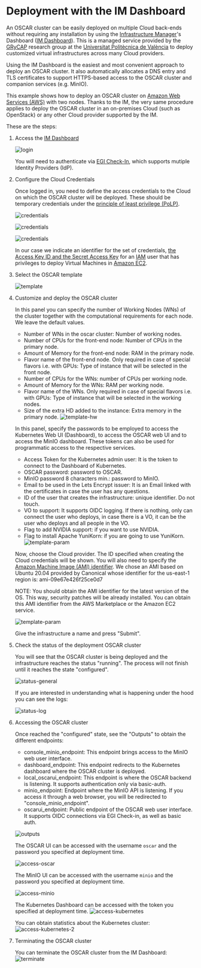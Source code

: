 # Deployment with the IM Dashboard

An OSCAR cluster can be easily deployed on multiple Cloud back-ends without
requiring any installation by using the
[Infrastructure Manager](https://www.grycap.upv.es/im)'s
Dashboard
([IM Dashboard](https://appsgrycap.i3m.upv.es:31443/im-dashboard/login)). This
is a managed service provided by the [GRyCAP](https://www.grycap.upv.es)
research group at the [Universitat Politècnica de València](https://www.upv.es)
to deploy customized virtual infrastructures across many Cloud providers.

Using the IM Dashboard is the easiest and most convenient approach to deploy
an OSCAR cluster. It also automatically allocates a DNS entry and TLS
certificates to support HTTPS-based access to the OSCAR cluster and companion
services (e.g. MinIO).

This example shows how to deploy an OSCAR cluster on
[Amazon Web Services (AWS)](https://aws.amazon.com) with two nodes. Thanks to
the IM, the very same procedure applies to deploy the OSCAR cluster in an
on-premises Cloud (such as OpenStack) or any other Cloud provider supported
by the IM.

These are the steps:

1. Access the [IM Dashboard](https://appsgrycap.i3m.upv.es:31443/im-dashboard/login)

    ![login](images/im-dashboard/im-dashboard-00.png)

    You will need to authenticate via
    [EGI Check-In](https://www.egi.eu/services/check-in/), which supports
    mutiple Identity Providers (IdP).

1. Configure the Cloud Credentials

    Once logged in, you need to define the access credentials to the Cloud on
    which the OSCAR cluster will be deployed. These should be temporary
    credentials under the
    [principle of least privilege (PoLP)](https://searchsecurity.techtarget.com/definition/principle-of-least-privilege-POLP).

    ![credentials](images/im-dashboard/im-dashboard-00-2.png)

    ![credentials](images/im-dashboard/im-dashboard-00-3.png)

    ![credentials](images/im-dashboard/im-dashboard-00-4.png)

    In our case we indicate an identifier for the set of credentials,
    [the Access Key ID and the Secret Access Key](https://docs.aws.amazon.com/general/latest/gr/aws-sec-cred-types.html)
    for an [IAM](https://aws.amazon.com/iam/) user that has privileges to
    deploy Virtual Machines in [Amazon EC2](https://aws.amazon.com/ec2).

1. Select the OSCAR template

    ![template](images/im-dashboard/im-dashboard-01.png)

1. Customize and deploy the OSCAR cluster

    In this panel you can specify the number of Working Nodes (WNs) of the
    cluster together with the computational requirements for each node. We
    leave the default values.
    - Number of WNs in the oscar cluster: Number of working nodes.
    - Number of CPUs for the front-end node: Number of CPUs in the primary node.
    - Amount of Memory for the front-end node: RAM in the primary node.
    - Flavor name of the front-end node. Only required in case of special flavors i.e. with GPUs: Type of instance that will be selected in the front node.
    - Number of CPUs for the WNs: number of CPUs per working node.
    - Amount of Memory for the WNs: RAM per working node.
    - Flavor name of the WNs. Only required in case of special flavors i.e. with GPUs: Type of instance that will be selected in the working nodes.
    - Size of the extra HD added to the instance: Extra memory in the primary node.
    ![template-hw](images/im-dashboard/im-dashboard-02.png)

    In this panel, specify the passwords to be employed to access the
    Kubernetes Web UI (Dashboard), to access the OSCAR web UI and to access
    the MinIO dashboard. These tokens can also be used for programmatic access
    to the respective services.

    - Access Token for the Kubernetes admin user: It is the token to connect to the Dashboard of Kubernetes.
    - OSCAR password: password to OSCAR.
    - MinIO password 8 characters min.: password to MinIO.
    - Email to be used in the Lets Encrypt issuer: It is an Email linked with the certificates in case the user has any questions.
    - ID of the user that creates the infrastructure: unique identifier. Do not touch.
    - VO to support: It supports OIDC logging. If there is nothing, only can connect the user who deploys, in case there is a VO, it can be the user who deploys and all people in the VO.
    - Flag to add NVIDIA support: if you want to use NVIDIA.
    - Flag to install Apache YuniKorn: if you are going to use YuniKorn.
    ![template-param](images/im-dashboard/im-dashboard-03.png)

    Now, choose the Cloud provider. The ID specified when creating the Cloud
    credentials will be shown.
    You will also need to specify the
    [Amazon Machine Image (AMI) identifier](https://docs.aws.amazon.com/AWSEC2/latest/UserGuide/AMIs.html).
    We chose an AMI based on Ubuntu 20.04 provided by Canonical whose
    identifier for the us-east-1 region is: ami-09e67e426f25ce0d7

    NOTE: You should obtain the AMI identifier for the latest version of the
    OS. This way, security patches will be already installed. You can obtain
    this AMI identifier from the AWS Marketplace or the Amazon EC2 service.

    ![template-param](images/im-dashboard/im-dashboard-04.png)

    Give the infrastructure a name and press "Submit".

1. Check the status of the deployment OSCAR cluster

    You will see that the OSCAR cluster is being deployed and the
    infrastructure reaches the status "running". The process will not finish
    until it reaches the state "configured".

    ![status-general](images/im-dashboard/im-dashboard-05.png)

    If you are interested in understanding what is happening under the hood
    you can see the logs:

    ![status-log](images/im-dashboard/im-dashboard-06.png)

1. Accessing the OSCAR cluster

    Once reached the "configured" state, see the "Outputs" to obtain the
    different endpoints:

    * console_minio_endpoint: This endpoint brings access to the MinIO web
        user interface.
    * dashboard_endpoint: This endpoint redirects to the Kubernetes dashboard
        where the OSCAR cluster is deployed.
    * local_oscarui_endpoint: This endpoint is where the OSCAR backend is
        listening. It supports authentication only via basic-auth.
    * minio_endpoint: Endpoint where the MinIO API is listening. If you
        access it through a web browser, you will be redirected to
        "console_minio_endpoint".
    * oscarui_endpoint: Public endpoint of the OSCAR web user interface. It
        supports OIDC connections via EGI Check-in, as well as basic auth.

    ![outputs](images/im-dashboard/im-dashboard-07.png)

    The OSCAR UI can be accessed with the username ``oscar`` and the password
    you specified at deployment time.

    ![access-oscar](images/im-dashboard/im-dashboard-08.png)

    The MinIO UI can be accessed with the username ``minio`` and the password
    you specified at deployment time.

    ![access-minio](images/im-dashboard/im-dashboard-09.png)

    The Kubernetes Dashboard can be accessed with the token you specified at
    deployment time.
    ![access-kubernetes](images/im-dashboard/im-dashboard-10.png)

    You can obtain statistics about the Kubernetes cluster:
    ![access-kubernetes-2](images/im-dashboard/im-dashboard-11.png)

2. Terminating the OSCAR cluster

    You can terminate the OSCAR cluster from the IM Dashboard:
    ![terminate](images/im-dashboard/im-dashboard-12.png)
